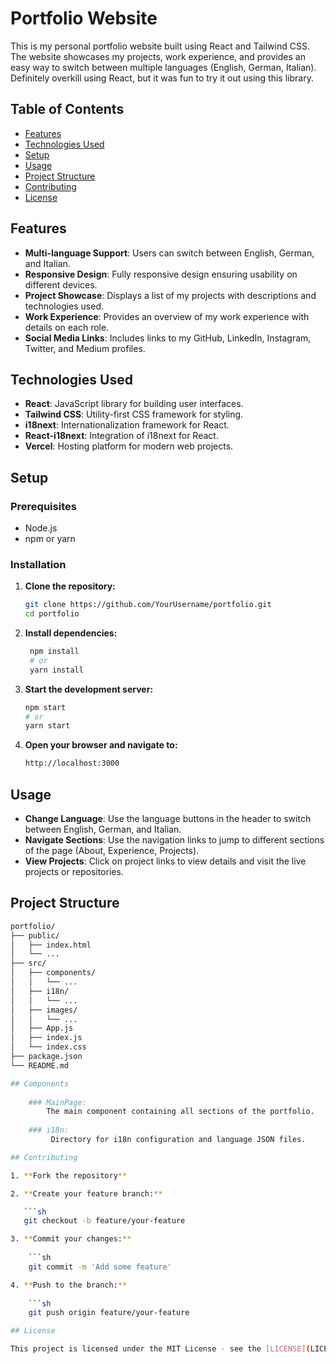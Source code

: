 # Portfolio Website

This is my personal portfolio website built using React and Tailwind CSS. The website showcases my projects, work experience, and provides an easy way to switch between multiple languages (English, German, Italian). Definitely overkill using React, but it was fun to try it out using this library.

## Table of Contents

- [Features](#features)
- [Technologies Used](#technologies-used)
- [Setup](#setup)
- [Usage](#usage)
- [Project Structure](#project-structure)
- [Contributing](#contributing)
- [License](#license)

## Features

- **Multi-language Support**: Users can switch between English, German, and Italian.
- **Responsive Design**: Fully responsive design ensuring usability on different devices.
- **Project Showcase**: Displays a list of my projects with descriptions and technologies used.
- **Work Experience**: Provides an overview of my work experience with details on each role.
- **Social Media Links**: Includes links to my GitHub, LinkedIn, Instagram, Twitter, and Medium profiles.

## Technologies Used

- **React**: JavaScript library for building user interfaces.
- **Tailwind CSS**: Utility-first CSS framework for styling.
- **i18next**: Internationalization framework for React.
- **React-i18next**: Integration of i18next for React.
- **Vercel**: Hosting platform for modern web projects.

## Setup

### Prerequisites

- Node.js
- npm or yarn

### Installation

1. **Clone the repository:**

   ```sh
   git clone https://github.com/YourUsername/portfolio.git
   cd portfolio

2. **Install dependencies:**
   ```sh
    npm install
    # or
    yarn install

3. **Start the development server:**
    ```sh
    npm start
    # or
    yarn start

4. **Open your browser and navigate to:**
   ```sh
   http://localhost:3000

## Usage

- **Change Language**: Use the language buttons in the header to switch between English, German, and Italian.
- **Navigate Sections**: Use the navigation links to jump to different sections of the page (About, Experience, Projects).
- **View Projects**: Click on project links to view details and visit the live projects or repositories.

## Project Structure

```sh
portfolio/
├── public/
│   ├── index.html
│   └── ...
├── src/
│   ├── components/
│   │   └── ...
│   ├── i18n/
│   │   └── ...
│   ├── images/
│   │   └── ...
│   ├── App.js
│   ├── index.js
│   └── index.css
├── package.json
└── README.md

## Components
    
    ### MainPage:
        The main component containing all sections of the portfolio.
    
    ### i18n:
         Directory for i18n configuration and language JSON files.

## Contributing

1. **Fork the repository**

2. **Create your feature branch:**

   ```sh
   git checkout -b feature/your-feature

3. **Commit your changes:**
   
    ```sh
    git commit -m 'Add some feature'

4. **Push to the branch:**
    
    ```sh
    git push origin feature/your-feature

## License

This project is licensed under the MIT License - see the [LICENSE](LICENSE) file for details.







